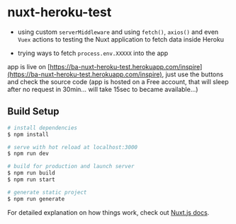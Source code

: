 # nuxt-heroku-test

- using custom `serverMiddleware` and using `fetch()`, `axios()` and even `Vuex` actions to testing the Nuxt application to fetch data inside Heroku

- trying ways to fetch `process.env.XXXXX` into the app

app is live on [https://ba-nuxt-heroku-test.herokuapp.com/inspire](https://ba-nuxt-heroku-test.herokuapp.com/inspire), just use the buttons and check the source code (app is hosted on a Free account, that will sleep after no request in 30min... will take 15sec to became available...)

## Build Setup

``` bash
# install dependencies
$ npm install

# serve with hot reload at localhost:3000
$ npm run dev

# build for production and launch server
$ npm run build
$ npm run start

# generate static project
$ npm run generate
```

For detailed explanation on how things work, check out [Nuxt.js docs](https://nuxtjs.org).
